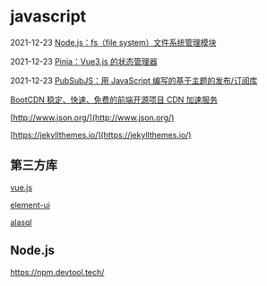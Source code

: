 # javascript

2021-12-23 [Node.js：fs（file system）文件系统管理模块](https://pengshiyu.blog.csdn.net/article/details/122111586)

2021-12-23 [Pinia：Vue3.js 的状态管理器](https://pengshiyu.blog.csdn.net/article/details/122101558)

2021-12-23 [PubSubJS：用 JavaScript 编写的基于主题的发布/订阅库](https://pengshiyu.blog.csdn.net/article/details/122100104)

[BootCDN 稳定、快速、免费的前端开源项目 CDN 加速服务](https://www.bootcdn.cn/)

[http://www.json.org/](http://www.json.org/)

[https://jekyllthemes.io/](https://jekyllthemes.io/)

## 第三方库

[vue.js](https://cn.vuejs.org/v2/guide/)

[element-ui](https://element.eleme.cn/#/zh-CN/component/installation)

[alasql](http://alasql.org/)

## Node.js

https://npm.devtool.tech/
